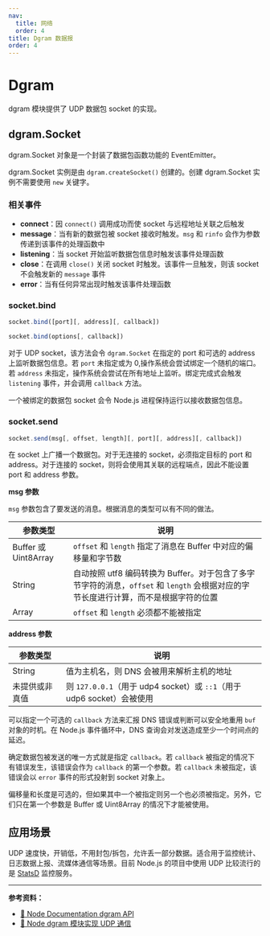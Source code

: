 ```yaml
---
nav:
  title: 网络
  order: 4
title: Dgram 数据报
order: 4
---
```


# Dgram

dgram 模块提供了 UDP 数据包 socket 的实现。

## dgram.Socket

dgram.Socket 对象是一个封装了数据包函数功能的 EventEmitter。

dgram.Socket 实例是由 `dgram.createSocket()` 创建的。创建 dgram.Socket 实例不需要使用 `new` 关键字。

### 相关事件

- **connect**：因 `connect()` 调用成功而使 socket 与远程地址关联之后触发
- **message**：当有新的数据包被 socket 接收时触发。`msg` 和 `rinfo` 会作为参数传递到该事件的处理函数中
- **listening**：当 socket 开始监听数据包信息时触发该事件处理函数
- **close**：在调用 `close()` 关闭 socket 时触发。该事件一旦触发，则该 socket 不会触发新的 `message` 事件
- **error**：当有任何异常出现时触发该事件处理函数

### socket.bind

```js
socket.bind([port][, address][, callback])

socket.bind(options[, callback])
```

对于 UDP socket，该方法会令 `dgram.Socket` 在指定的 port 和可选的 address 上监听数据包信息。若 `port` 未指定或为 0,操作系统会尝试绑定一个随机的端口。若 `address` 未指定，操作系统会尝试在所有地址上监听。绑定完成式会触发 `listening` 事件，并会调用 `callback` 方法。

一个被绑定的数据包 socket 会令 Node.js 进程保持运行以接收数据包信息。

### socket.send

```js
socket.send(msg[, offset, length][, port][, address][, callback])
```

在 socket 上广播一个数据包。对于无连接的 socket，必须指定目标的 port 和 address。对于连接的 socket，则将会使用其关联的远程端点，因此不能设置 port 和 address 参数。

**msg 参数**

`msg` 参数包含了要发送的消息。根据消息的类型可以有不同的做法。

| 参数类型             | 说明                                                                                                                                 |
| -------------------- | ------------------------------------------------------------------------------------------------------------------------------------ |
| Buffer 或 Uint8Array | `offset` 和 `length` 指定了消息在 Buffer 中对应的偏移量和字节数                                                                      |
| String               | 自动按照 utf8 编码转换为 Buffer。对于包含了多字节字符的消息，`offset` 和 `length` 会根据对应的字节长度进行计算，而不是根据字符的位置 |
| Array                | `offset` 和 `length` 必须都不能被指定                                                                                                |

**address 参数**

| 参数类型       | 说明                                                                   |
| -------------- | ---------------------------------------------------------------------- |
| String         | 值为主机名，则 DNS 会被用来解析主机的地址                              |
| 未提供或非真值 | 则 `127.0.0.1`（用于 udp4 socket）或 `::1`（用于 udp6 socket）会被使用 |

可以指定一个可选的 `callback` 方法来汇报 DNS 错误或判断可以安全地重用 `buf` 对象的时机。在 Node.js 事件循环中，DNS 查询会对发送造成至少一个时间点的延迟。

确定数据包被发送的唯一方式就是指定 `callback`。若 `callback` 被指定的情况下有错误发生，该错误会作为 `callback` 的第一个参数。若 `callback` 未被指定，该错误会以 `error` 事件的形式投射到 socket 对象上。

偏移量和长度是可选的，但如果其中一个被指定则另一个也必须被指定。另外，它们只在第一个参数是 Buffer 或 Uint8Array 的情况下才能被使用。

## 应用场景

UDP 速度快，开销低，不用封包/拆包，允许丢一部分数据。适合用于监控统计、日志数据上报、流媒体通信等场景。目前 Node.js 的项目中使用 UDP 比较流行的是 [StatsD](https://github.com/etsy/statsd) 监控服务。

---

**参考资料：**

* [📖 Node Documentation dgram API](http://nodejs.cn/api/dgram.html)
* [📝 Node dgram 模块实现 UDP 通信](https://segmentfault.com/a/1190000011366156)